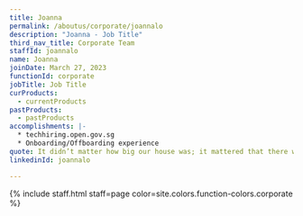 ```yaml
---
title: Joanna
permalink: /aboutus/corporate/joannalo
description: "Joanna - Job Title"
third_nav_title: Corporate Team
staffId: joannalo
name: Joanna
joinDate: March 27, 2023
functionId: corporate
jobTitle: Job Title
curProducts:
  - currentProducts
pastProducts:
  - pastProducts
accomplishments: |-
  * techhiring.open.gov.sg
  * Onboarding/Offboarding experience
quote: It didn’t matter how big our house was; it mattered that there was love in it.
linkedinId: joannalo

---
```


{% include staff.html staff=page color=site.colors.function-colors.corporate %}
